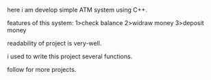 here i am develop simple ATM system  using C++.

features of this system: 1>check balance 
                         2>widraw money
                         3>deposit money

   readability of project is very-well.

   i used to write this project several functions.

   follow for more projects.
